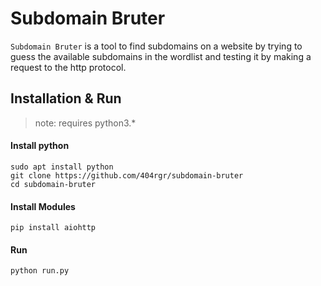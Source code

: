 # Subdomain Bruter
`Subdomain Bruter` is a tool to find subdomains on a website by trying to guess the available subdomains in the wordlist and testing it by making a request to the http protocol.

## Installation & Run
> note: requires python3.*
#### Install python
```
sudo apt install python
git clone https://github.com/404rgr/subdomain-bruter
cd subdomain-bruter
```

#### Install Modules
```
pip install aiohttp
```

#### Run
```
python run.py
```